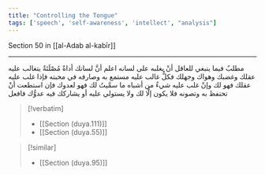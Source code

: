 ```yaml
---
title: "Controlling the Tongue"
tags: ['speech', 'self-awareness', 'intellect', "analysis"]
---
```


 Section 50 in [[al-Adab al-kabīr]]

---
مطلبٌ فيما ينبغي للعاقل أنْ يغلبه على لسانه اعلم أنَّ لسانك أداةٌ مُصْلَتَةٌ يتغالب عليه عقلك وغضبك وهواك وجهلك فكلُّ غالب عليه مستمع به وصارفه في محبته فإذا غلب عليه عقلك فهو لك وإنْ غلب عليه شيءٌ من أشباه ما سمَّيتُ لك فهو لعدوك  فإن استطعت أنْ تحتفظ به وتصونه فلا يكون إلَّا لك ولا يستولي عليه أو يشاركك فيه عدوُّك فافعل

> [!verbatim]
> - [[Section (duya.111)]]
> - [[Section (duya.55)]]

> [!similar]
> - [[Section (duya.95)]]
